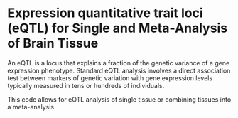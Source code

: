 # Expression quantitative trait loci (eQTL) for Single and Meta-Analysis of Brain Tissue 
       
An eQTL is a locus that explains a fraction of the genetic variance of a gene expression phenotype. Standard eQTL analysis involves a direct association test between markers of genetic variation with gene expression levels typically measured in tens or hundreds of individuals.            
          
This code allows for eQTL analysis of single tissue or combining tissues into a meta-analysis.                             
           
        
                  
      
  
   
  

